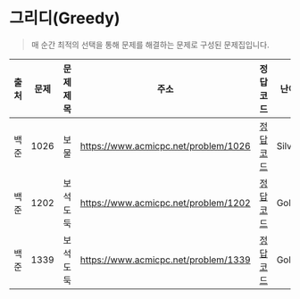 # 그리디(Greedy)

> 매 순간 최적의 선택을 통해 문제를 해결하는 문제로 구성된 문제집입니다.

| 출처 | 문제 | 문제 제목 | 주소                                 | 정답 코드                   | 난이도   | 정답 여부 |
| ---- | ---- | --------- | ------------------------------------ | --------------------------- | -------- | --------- |
| 백준 | 1026 | 보물      | https://www.acmicpc.net/problem/1026 | [정답 코드](./0x0E/1026.js) | Silver.4 | ✅        |
| 백준 | 1202 | 보석 도둑 | https://www.acmicpc.net/problem/1202 | [정답 코드](./0x0E/1202.js) | Gold.2   | ❌        |
| 백준 | 1339 | 보석 도둑 | https://www.acmicpc.net/problem/1339 | [정답 코드](./0x0E/1339.js) | Gold.2   | ❌        |
